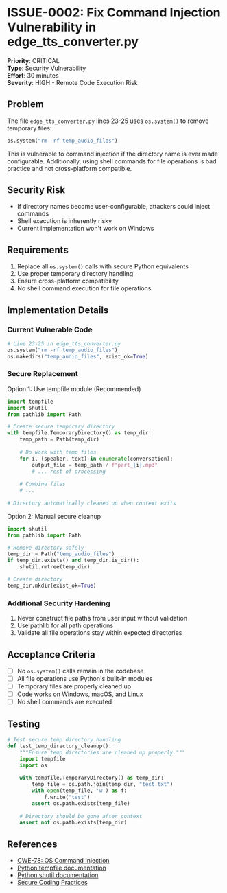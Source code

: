 # ISSUE-0002: Fix Command Injection Vulnerability in edge_tts_converter.py

**Priority**: CRITICAL  
**Type**: Security Vulnerability  
**Effort**: 30 minutes  
**Severity**: HIGH - Remote Code Execution Risk

## Problem

The file `edge_tts_converter.py` lines 23-25 uses `os.system()` to remove temporary files:

```python
os.system("rm -rf temp_audio_files")
```

This is vulnerable to command injection if the directory name is ever made configurable. Additionally, using shell commands for file operations is bad practice and not cross-platform compatible.

## Security Risk

- If directory names become user-configurable, attackers could inject commands
- Shell execution is inherently risky
- Current implementation won't work on Windows

## Requirements

1. Replace all `os.system()` calls with secure Python equivalents
2. Use proper temporary directory handling
3. Ensure cross-platform compatibility
4. No shell command execution for file operations

## Implementation Details

### Current Vulnerable Code
```python
# Line 23-25 in edge_tts_converter.py
os.system("rm -rf temp_audio_files")
os.makedirs("temp_audio_files", exist_ok=True)
```

### Secure Replacement

Option 1: Use tempfile module (Recommended)
```python
import tempfile
import shutil
from pathlib import Path

# Create secure temporary directory
with tempfile.TemporaryDirectory() as temp_dir:
    temp_path = Path(temp_dir)
    
    # Do work with temp files
    for i, (speaker, text) in enumerate(conversation):
        output_file = temp_path / f"part_{i}.mp3"
        # ... rest of processing
    
    # Combine files
    # ... 
    
# Directory automatically cleaned up when context exits
```

Option 2: Manual secure cleanup
```python
import shutil
from pathlib import Path

# Remove directory safely
temp_dir = Path("temp_audio_files")
if temp_dir.exists() and temp_dir.is_dir():
    shutil.rmtree(temp_dir)

# Create directory
temp_dir.mkdir(exist_ok=True)
```

### Additional Security Hardening

1. Never construct file paths from user input without validation
2. Use pathlib for all path operations
3. Validate all file operations stay within expected directories

## Acceptance Criteria

- [ ] No `os.system()` calls remain in the codebase
- [ ] All file operations use Python's built-in modules
- [ ] Temporary files are properly cleaned up
- [ ] Code works on Windows, macOS, and Linux
- [ ] No shell commands are executed

## Testing

```python
# Test secure temp directory handling
def test_temp_directory_cleanup():
    """Ensure temp directories are cleaned up properly."""
    import tempfile
    import os
    
    with tempfile.TemporaryDirectory() as temp_dir:
        temp_file = os.path.join(temp_dir, "test.txt")
        with open(temp_file, 'w') as f:
            f.write("test")
        assert os.path.exists(temp_file)
    
    # Directory should be gone after context
    assert not os.path.exists(temp_dir)
```

## References

- [CWE-78: OS Command Injection](https://cwe.mitre.org/data/definitions/78.html)
- [Python tempfile documentation](https://docs.python.org/3/library/tempfile.html)
- [Python shutil documentation](https://docs.python.org/3/library/shutil.html)
- [Secure Coding Practices](https://owasp.org/www-project-secure-coding-practices-quick-reference-guide/)
